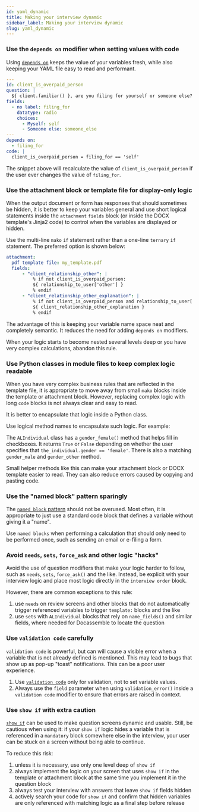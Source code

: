 ```yaml
---
id: yaml_dynamic
title: Making your interview dynamic
sidebar_label: Making your interview dynamic
slug: yaml_dynamic
---
```


### Use the `depends on` modifier when setting values with code

Using [`depends on`](https://docassemble.org/docs/logic.html#depends%20on) keeps
the value of your variables fresh, while also keeping your YAML file easy to
read and performant.

```yaml
---
id: client_is_overpaid_person
question: |
  ${ client.familiar() }, are you filing for yourself or someone else?
fields:
  - no label: filing_for
    datatype: radio
    choices:
      - Myself: self
      - Someone else: someone_else  
---
depends on:
  - filing_for
code: |
  client_is_overpaid_person = filing_for == 'self'
```

The snippet above will recalculate the value of `client_is_overpaid_person` if
the user ever changes the value of `filing_for`.

### Use the attachment block or template file for display-only logic

When the output document or form has responses that should sometimes be hidden,
it is better to keep your variables general and use short logical statements
inside the `attachment` `fields` block (or inside the DOCX template's Jinja2
code) to control when the variables are displayed or hidden.

Use the multi-line `mako` `if` statement rather than a one-line `ternary` `if`
statement. The preferred option is shown below:

```yaml
attachment:
  pdf template file: my_template.pdf
  fields:
      - "client_relationship_other": |
          % if not client_is_overpaid_person:
          ${ relationship_to_user['other'] }
          % endif
      - "client_relationship_other_explanation": |
          % if not client_is_overpaid_person and relationship_to_user['other']:
          ${ client_relationship_other_explanation }
          % endif
```

The advantage of this is keeping your variable name space neat and completely
semantic. It reduces the need for adding `depends on` modifiers.

When your logic starts to become nested several levels deep or you have very
complex calculations, abandon this rule.

### Use Python classes in module files to keep complex logic readable

When you have very complex business rules that are reflected in the template
file, it is appropriate to move away from small `mako` blocks inside the
template or attachment block. However, replacing complex logic with long `code`
blocks is not always clear and easy to read.

It is better to encapsulate that logic inside a Python class.

Use logical method names to encapsulate such logic. For example:

The `ALIndividual` class has a `gender_female()` method that helps
fill in checkboxes. It returns `True` or `False` depending on
whether the user specifies that `the_individual.gender == 'female'`.
There is also a matching `gender_male` and `gender_other` method.

Small helper methods like this can make your attachment block or
DOCX template easier to read. They can also reduce errors caused by
copying and pasting code.

### Use the "named block" pattern sparingly

The [`named block`
pattern](../docassemble_intro/controlling-interview-order#triggering-code-and-then-continuing-using-named-blocks)
should not be overused. Most often, it is appropriate to just use a standard
code block that defines a variable without giving it a "name".

Use `named blocks` when performing a calculation that should only need to be
performed once, such as sending an email or e-filing a form.

### Avoid `needs`, `sets`, `force_ask` and other logic "hacks"

Avoid the use of question modifiers that make your logic harder to follow, such
as `needs`, `sets`, `force_ask()` and the like. Instead, be explicit with your
interview logic and place most logic directly in the `interview order` block.

However, there are common exceptions to this rule:

1. use `needs` on review screens and other blocks that do not automatically
   trigger referenced variables to trigger `template:` blocks and the like
1. use `sets` with `ALIndividual` blocks that rely on `name_fields()` and
   similar fields, where needed for Docassemble to locate the question

### Use `validation code` carefully

`validation code` is powerful, but can will cause a visible error when a
variable that is not already defined is mentioned. This may lead to bugs that
show up as pop-up "toast" notifications. This can be a poor user experience.

1. Use [`validation
   code`](https://docassemble.org/docs/fields.html#validation%20code) only for
   validation, not to set variable values.
1. Always use the `field` parameter when using `validation_error()` inside a
   `validation code` modifier to ensure that errors are raised in context.

### Use `show if` with extra caution

[`show if`](https://docassemble.org/docs/fields.html#show%20if) can be used
to make question screens dynamic and usable. Still, be cautious when using
it: if your `show if` logic hides a variable that is referenced in a `mandatory`
block somewhere else in the interview, your user can be stuck on a screen
without being able to continue.

To reduce this risk:

1. unless it is necessary, use only one level deep of `show if`
1. always implement the logic on your screen that uses `show if` in the template
   or attachment block at the same time you implement it in the question block
1. always test your interview with answers that leave `show if` fields hidden
1. actively search your code for `show if` and confirm that hidden variables are
   only referenced with matching logic as a final step before release


